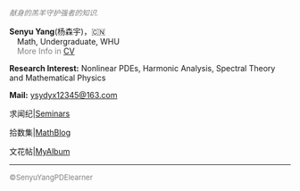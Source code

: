 <style>
.bjimg{
  position: fixed;
  top: 0;
  left: 0;
  width:100%;
height:100%;
min-width: 1000px;
z-index:-10;
zoom: 1;
  background-image: url();
  background-repeat: no-repeat;
  background-size: contain;
  background-position: center 0;
  opacity: 0.3;
  }
</style>
<head>    
<script src="https://cdn.mathjax.org/mathjax/latest/MathJax.js?config=TeX-AMS-MML_HTMLorMML" type="text/javascript"></script>
<script type="text/x-mathjax-config">
MathJax.Hub.Config({
        tex2jax: {
        skipTags: ['script', 'noscript', 'style', 'textarea', 'pre'],
        inlineMath: [['$','$']]
        }
});
</script>
</head>
<div class="bjimg"></div>

*<font size="2" color="grey">献身的羔羊守护强者的知识.</font>* <br/>

<b>Senyu Yang</b>(杨森宇)，🇨🇳<br>
 &emsp;Math, Undergraduate, WHU<br>
 &emsp;<font color="grey">More Info in</font> [CV](https://raw.github.com/SenyuYangPDELearner/SenyuYangPDELearner.github.io/main/images/CV20240528.pdf)<br/>
 
<b>Research Interest:</b> Nonlinear PDEs, Harmonic Analysis, Spectral Theory and Mathematical Physics<br/>

<b>Mail:</b> ysydyx12345@163.com<br/>

求闻纪|[Seminars](https://SenyuYangPDELearner.github.io/seminars/)<br/>

拾数集|[MathBlog](https://SenyuYangPDELearner.github.io/blog/)<br/>

文花帖|[MyAlbum](https://senyuyangpdelearner.github.io/Album/)

***

<font size="2" color="grey">&copy;SenyuYangPDElearner</font>
